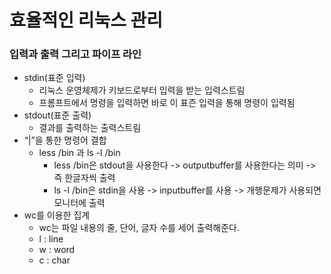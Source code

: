 # 효율적인 리눅스 관리
### 입력과 출력 그리고 파이프 라인
- stdin(표준 입력)
  - 리눅스 운영체제가 키보드로부터 입력을 받는 입력스트림
  - 프롬프트에서 명령을 입력하면 바로 이 표즌 입력을 통해 명령이 입력됨
- stdout(표준 출력)
  - 결과를 출력하는 출력스트림
- “|”을 통한 명령어 결합
  - less /bin 과 ls -l /bin
    - less /bin은 stdout을 사용한다 ->  outputbuffer를 사용한다는 의미 -> 즉 한글자씩 출력
    - ls -l /bin은 stdin을 사용 -> inputbuffer를 사용 -> 개행문제가 사용되면 모니터에 출력
- wc를 이용한 집계
  - wc는 파일 내용의 줄, 단어, 글자 수를 세어 출력해준다.
  - l : line
  - w : word
  - c : char